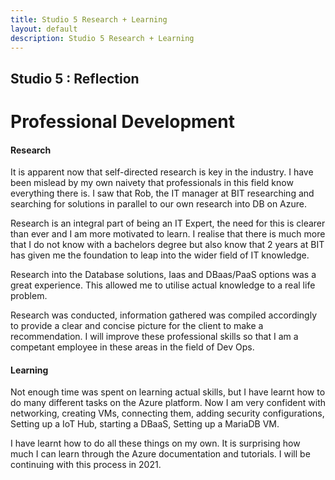 ```yaml
---
title: Studio 5 Research + Learning
layout: default
description: Studio 5 Research + Learning
---
```


## Studio 5 : Reflection

# Professional Development

#### Research

It is apparent now that self-directed research is key in the industry.
I have been mislead by my own naivety that professionals in this field know everything there is. I saw that Rob, the IT manager at BIT researching and searching for solutions in parallel to our own research into DB on Azure.

Research is an integral part of being an IT Expert, the need for this is clearer than ever and I am more motivated to learn. I realise that there is much more that I do not know with a bachelors degree but also know that 2 years at BIT has given me the foundation to leap into the wider field of IT knowledge.

Research into the Database solutions, Iaas and DBaas/PaaS options was a great experience. This allowed me to utilise actual knowledge to a real life problem. 

Research was conducted, information gathered was compiled accordingly to provide a clear and concise picture for the client to make a recommendation. I will improve these professional skills so that I am a competant employee in these areas in the field of Dev Ops.

#### Learning

Not enough time was spent on learning actual skills, but I have learnt how to do many different tasks on the Azure platform. Now I am very confident with networking, creating VMs, connecting them, adding security configurations, Setting up a IoT Hub, starting a DBaaS, Setting up a MariaDB VM.

I have learnt how to do all these things on my own. It is surprising how much I can learn through the Azure documentation and tutorials. I will be continuing with this process in 2021.